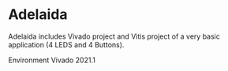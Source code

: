 # Adelaida

Adelaida includes Vivado project and Vitis project of 
a very basic application (4 LEDS and 4 Buttons). 

Environment Vivado 2021.1

